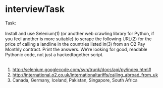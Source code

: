 # interviewTask
Task:<br><br>
Install and use Selenium(1) (or another web crawling library for Python, if you feel another is more suitable) to scrape the following URL(2) for the price of calling a landline in the countries listed in(3) from an O2 Pay Monthly contract. Print the answers. We’re looking for good, readable Pythonic code, not just a hacked­together script.<br><br>
1. http://selenium.googlecode.com/svn/trunk/docs/api/py/index.html#<br>
2. http://international.o2.co.uk/internationaltariffs/calling_abroad_from_uk<br>
3. Canada, Germany, Iceland, Pakistan, Singapore, South Africa
